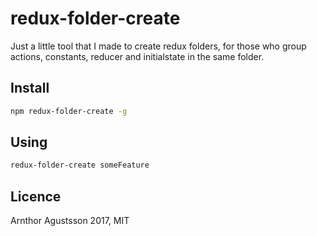 # redux-folder-create

Just a little tool that I made to create redux folders, for those who group actions, constants, reducer and initialstate in the same folder.

## Install
```sh
npm redux-folder-create -g
```
## Using
```sh
redux-folder-create someFeature
```

## Licence
Arnthor Agustsson 2017, MIT